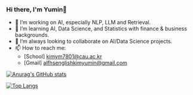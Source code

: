 ### Hi there, I'm Yumin👋


- 🔭 I’m working on AI, especially NLP, LLM and Retrieval.
- 🌱 I’m learning AI, Data Science, and Statistics with finance & business backgrounds.
- 👯 I’m always looking to collaborate on AI/Data Science projects.
- 📫 How to reach me: 
     - [School] kimym7801@cau.ac.kr
     - [Gmail] alfhsenglishkimyumin@gmail.com

[![Anurag's GitHub stats](https://github-readme-stats.vercel.app/api?username=Yu-billie)](https://github.com/anuraghazra/github-readme-stats)

[![Top Langs](https://github-readme-stats.vercel.app/api/top-langs/?username=Yu-billie&langs_count=10&layout=compact)]()
